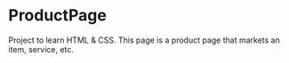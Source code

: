 # ProductPage

Project to learn HTML & CSS. This page is a product page that markets an item, service, etc.
